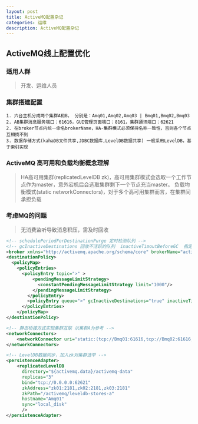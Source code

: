 ```yaml
---
layout: post
title: ActiveMQ配置杂记
categories: 运维
description: ActiveMQ配置杂记
---
```


## ActiveMQ线上配置优化

### 适用人群
> 开发、运维人员

### 集群搭建配置
```wiki
1. 六台主机分成两个集群A和B， 分别是：Amq01,Amq02,Amq03 | Bmq01,Bmq02,Bmq03
2. AB集群消息服务端口：61616，GUI管理页面端口：8161，集群通讯端口：62621
2. 在broker节点内统一命名brokerName，HA-集群模式必须保持名称一致性，否则各个节点互相找不到
3. 数据存储方式(kahaDB文件共享,JDBC数据库,LevelDB数据共享) 一般采用LevelDB，基于索引实现
```

### ActiveMQ 高可用和负载均衡概念理解

> HA高可用集群(replicatedLevelDB zk)，高可用集群模式会选取一个工作节点作为master，意外宕机后会选取集群剩下一个节点充当master。
> 负载均衡模式(static networkConnectors)，对于多个高可用集群而言，在集群间承担负载

### 考虑MQ的问题

> 无消费监听导致消息积压，需及时回收

```xml
<!-- schedulePeriodForDestinationPurge 定时检测队列 -->
<!-- gcInactiveDestinations 回收不活跃的队列  inactiveTimoutBeforeGC  指定不活跃的时间间隔  -->
<broker xmlns="http://activemq.apache.org/schema/core" brokerName="activemq-cluster" dataDirectory="${activemq.data}" schedulePeriodForDestinationPurge="10000">
<destinationPolicy>
  <policyMap>
    <policyEntries>
      <policyEntry topic=">" >
          <pendingMessageLimitStrategy>
            <constantPendingMessageLimitStrategy limit="1000"/>
          </pendingMessageLimitStrategy>
        </policyEntry>
        <policyEntry queue=">" gcInactiveDestinations="true" inactiveTimoutBeforeGC="30000"/>
      </policyEntries>
    </policyMap>
</destinationPolicy>
```

```xml
<!-- 静态桥接方式实现集群互联 以集群A为参考 -->
<networkConnectors>
    <networkConnector uri="static:(tcp://Bmq01:61616,tcp://Bmq02:61616,tcp://Bmq03:61616)" duplex="false"/>
</networkConnectors>

<!-- LevelDB数据同步，加入zk对集群选举 -->
<persistenceAdapter>
    <replicatedLevelDB
      directory="${activemq.data}/activemq-data"
      replicas="3"
      bind="tcp://0.0.0.0:62621"
      zkAddress="zk01:2181,zk02:2181,zk03:2181"
      zkPath="/activemq/leveldb-stores-a"
      hostname="Amq01"
      sync="local_disk"
      />
</persistenceAdapter>
```
